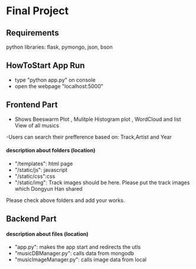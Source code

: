 # Final Project

## Requirements

python libraries: flask, pymongo, json, bson

## HowToStart App Run

- type "python app.py" on console
- open the webpage "localhost:5000"

## Frontend Part
- Shows Beeswarm Plot , Mulitple Histogram plot , WordCloud and list View of all musics

-Users can search their prefference based on: Track,Artist and Year

#### description about folders (location)
- "/templates": html page
- "/static/js": javascript
- "/static/css":css
- "/static/img": Track images should be here. Please put the track images which Dongyun Han shared

Please check above folders and add your works.

## Backend Part

#### description about files (location)
- "app.py": makes the app start and redirects the utls
- "musicDBManager.py": calls data from mongodb
- "musicImageManager.py": calls image data from local
